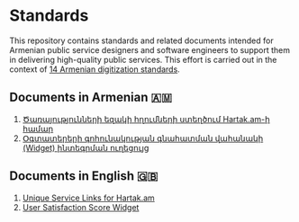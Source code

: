 # Standards

This repository contains standards and related documents intended for Armenian public service designers and software engineers to support them in delivering high-quality public services. This effort is carried out in the context of [14 Armenian digitization standards](https://standards.hightech.gov.am).

## Documents in Armenian 🇦🇲

1. [Ծառայությունների եզակի հղումների ստեղծում Hartak.am-ի համար](./docs/unique-service-links/hy.md)
2. [Օգտատերերի գոհունակության գնահատման վահանակի (Widget) ինտեգրման ուղեցույց](./docs/user-satisfaction-widget/hy.md)

## Documents in English 🇬🇧

1. [Unique Service Links for Hartak.am](./docs/unique-service-links/en.md)
2. [User Satisfaction Score Widget](./docs/user-satisfaction-widget/en.md)
